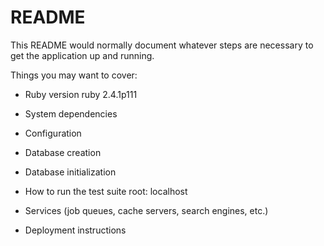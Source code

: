# README

This README would normally document whatever steps are necessary to get the
application up and running.

Things you may want to cover:

* Ruby version
  ruby 2.4.1p111
* System dependencies

* Configuration

* Database creation

* Database initialization

* How to run the test suite
  root: localhost
  
* Services (job queues, cache servers, search engines, etc.)

* Deployment instructions

